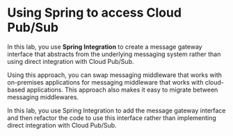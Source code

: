 # Using Spring to access Cloud Pub/Sub

In this lab, you use **Spring Integration** to create a message gateway interface that abstracts from the underlying messaging system rather than using direct integration with Cloud Pub/Sub.

Using this approach, you can swap messaging middleware that works with on-premises applications for messaging middleware that works with cloud-based applications. This approach also makes it easy to migrate between messaging middlewares.

In this lab, you use Spring Integration to add the message gateway interface and then refactor the code to use this interface rather than implementing direct integration with Cloud Pub/Sub.
<!--stackedit_data:
eyJoaXN0b3J5IjpbLTIwNTEwMTU4MDZdfQ==
-->